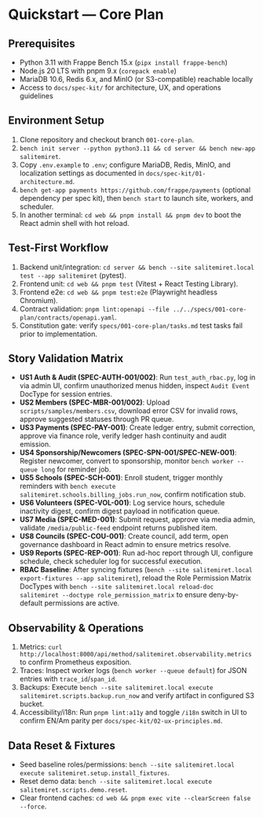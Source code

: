 # Quickstart — Core Plan

## Prerequisites
- Python 3.11 with Frappe Bench 15.x (`pipx install frappe-bench`)
- Node.js 20 LTS with pnpm 9.x (`corepack enable`)
- MariaDB 10.6, Redis 6.x, and MinIO (or S3-compatible) reachable locally
- Access to `docs/spec-kit/` for architecture, UX, and operations guidelines

## Environment Setup
1. Clone repository and checkout branch `001-core-plan`.
2. `bench init server --python python3.11 && cd server && bench new-app salitemiret`.
3. Copy `.env.example` to `.env`; configure MariaDB, Redis, MinIO, and localization settings as documented in `docs/spec-kit/01-architecture.md`.
4. `bench get-app payments https://github.com/frappe/payments` (optional dependency per spec kit), then `bench start` to launch site, workers, and scheduler.
5. In another terminal: `cd web && pnpm install && pnpm dev` to boot the React admin shell with hot reload.

## Test-First Workflow
1. Backend unit/integration: `cd server && bench --site salitemiret.local test --app salitemiret` (pytest).
2. Frontend unit: `cd web && pnpm test` (Vitest + React Testing Library).
3. Frontend e2e: `cd web && pnpm test:e2e` (Playwright headless Chromium).
4. Contract validation: `pnpm lint:openapi --file ../../specs/001-core-plan/contracts/openapi.yaml`.
5. Constitution gate: verify `specs/001-core-plan/tasks.md` test tasks fail prior to implementation.

## Story Validation Matrix
- **US1 Auth & Audit (SPEC-AUTH-001/002)**: Run `test_auth_rbac.py`, log in via admin UI, confirm unauthorized menus hidden, inspect `Audit Event` DocType for session entries.
- **US2 Members (SPEC-MBR-001/002)**: Upload `scripts/samples/members.csv`, download error CSV for invalid rows, approve suggested statuses through PR queue.
- **US3 Payments (SPEC-PAY-001)**: Create ledger entry, submit correction, approve via finance role, verify ledger hash continuity and audit emission.
- **US4 Sponsorship/Newcomers (SPEC-SPN-001/SPEC-NEW-001)**: Register newcomer, convert to sponsorship, monitor `bench worker --queue long` for reminder job.
- **US5 Schools (SPEC-SCH-001)**: Enroll student, trigger monthly reminders with `bench execute salitemiret.schools.billing_jobs.run_now`, confirm notification stub.
- **US6 Volunteers (SPEC-VOL-001)**: Log service hours, schedule inactivity digest, confirm digest payload in notification queue.
- **US7 Media (SPEC-MED-001)**: Submit request, approve via media admin, validate `/media/public-feed` endpoint returns published item.
- **US8 Councils (SPEC-COU-001)**: Create council, add term, open governance dashboard in React admin to ensure metrics resolve.
- **US9 Reports (SPEC-REP-001)**: Run ad-hoc report through UI, configure schedule, check scheduler log for successful execution.
- **RBAC Baseline**: After syncing fixtures (`bench --site salitemiret.local export-fixtures --app salitemiret`), reload the Role Permission Matrix DocTypes with `bench --site salitemiret.local reload-doc salitemiret --doctype role_permission_matrix` to ensure deny-by-default permissions are active.

## Observability & Operations
1. Metrics: `curl http://localhost:8000/api/method/salitemiret.observability.metrics` to confirm Prometheus exposition.
2. Traces: Inspect worker logs (`bench worker --queue default`) for JSON entries with `trace_id`/`span_id`.
3. Backups: Execute `bench --site salitemiret.local execute salitemiret.scripts.backup.run_now` and verify artifact in configured S3 bucket.
4. Accessibility/i18n: Run `pnpm lint:a11y` and toggle `/i18n` switch in UI to confirm EN/Am parity per `docs/spec-kit/02-ux-principles.md`.

## Data Reset & Fixtures
- Seed baseline roles/permissions: `bench --site salitemiret.local execute salitemiret.setup.install_fixtures`.
- Reset demo data: `bench --site salitemiret.local execute salitemiret.scripts.demo.reset`.
- Clear frontend caches: `cd web && pnpm exec vite --clearScreen false --force`.